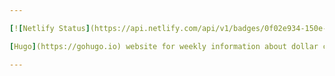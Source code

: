 ```yaml
---

[![Netlify Status](https://api.netlify.com/api/v1/badges/0f02e934-150e-4b2a-bac9-06b19fdf4cb1/deploy-status)](https://app.netlify.com/sites/thinkmassive/deploys) - **[BTC DCA .info](https://btcdca.info)**

[Hugo](https://gohugo.io) website for weekly information about dollar cost averaging into Bitcoin

---
```

